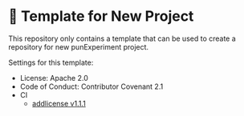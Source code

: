 # 🚀 Template for New Project
This repository only contains a template that can be used to create a repository
for new punExperiment project.

Settings for this template:
* License: Apache 2.0
* Code of Conduct: Contributor Covenant 2.1
* CI
  - [addlicense v1.1.1](https://github.com/google/addlicense/releases/tag/v1.1.1)
